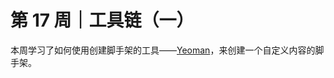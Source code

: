 # 第 17 周｜工具链（一）

本周学习了如何使用创建脚手架的工具——[Yeoman][1]，来创建一个自定义内容的脚手架。

[1]: https://yeoman.io/authoring/index.html
